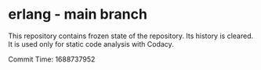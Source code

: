 # erlang - main branch

This repository contains frozen state of the repository.
Its history is cleared. It is used only for static code
analysis with Codacy.

Commit Time: 1688737952